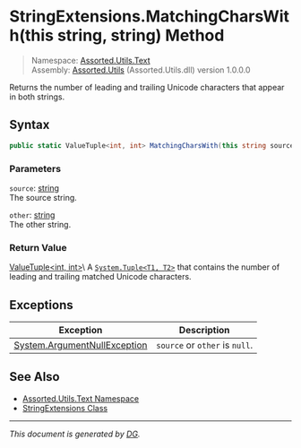 ﻿# StringExtensions.MatchingCharsWith(this string, string) Method

> Namespace: [Assorted.Utils.Text](_toc.Assorted.Utils.md#Assorted.Utils.Text%20Namespace)\
> Assembly: [Assorted.Utils](_toc.Assorted.Utils.md) (Assorted.Utils.dll) version 1.0.0.0

Returns the number of leading and trailing Unicode characters that appear in both strings.

## Syntax

```csharp
public static ValueTuple<int, int> MatchingCharsWith(this string source, string other)
```

### Parameters

`source`: [string](https://docs.microsoft.com/en-us/dotnet/api/system.string)\
The source string.

`other`: [string](https://docs.microsoft.com/en-us/dotnet/api/system.string)\
The other string.

### Return Value

[ValueTuple\<int, int>](https://docs.microsoft.com/en-us/dotnet/api/system.valuetuple-2,)\
A [`System.Tuple<T1, T2>`](https://docs.microsoft.com/en-us/dotnet/api/system.tuple-2) that contains the number of leading and trailing matched Unicode characters.

## Exceptions

Exception | Description
--- | ---
[System.ArgumentNullException](https://docs.microsoft.com/en-us/dotnet/api/system.argumentnullexception) | `source` or `other` is `null`.

## See Also

- [Assorted.Utils.Text Namespace](_toc.Assorted.Utils.md#Assorted.Utils.Text%20Namespace)
- [StringExtensions Class](Assorted.Utils.Text.StringExtensions.md)

---

_This document is generated by [DG](https://github.com/Khojasteh/dg)._

